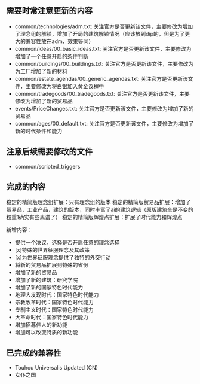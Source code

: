 ## 需要时常注意更新的内容
- common/technologies/adm.txt: 关注官方是否更新该文件，主要修改为增加了理念组的解锁，增加了开局的建筑解锁情况（应该放到dip的，但是为了更大的兼容性放在adm，效果等同）
- common/ideas/00_basic_ideas.txt: 关注官方是否更新该文件，主要修改为增加了一个任意开启的条件判断
- common/buildings/00_buildings.txt: 关注官方是否更新该文件，主要修改为为工厂增加了新的材料
- common/estate_agendas/00_generic_agendas.txt: 关注官方是否更新该文件，主要修改为将白银加入黄金议程中
- common/tradegoods/00_tradegoods.txt: 关注官方是否更新该文件，主要修改为增加了新的贸易品
- events/PriceChanges.txt: 关注官方是否更新该文件，主要修改为增加了新的贸易品
- common/ages/00_default.txt: 关注官方是否更新该文件，主要修改为增加了新的时代条件和能力

## 注意后续需要修改的文件
- common/scripted_triggers

## 完成的内容
稳定的精简版理念组扩展：只有理念组的版本
稳定的精简版贸易品扩展：增加了贸易品，工业产品，建筑的版本，同时丰富了ai的建筑逻辑（原版建筑全是不变的权重1确实有些离谱了）
稳定的精简版辉煌点扩展：扩展了时代能力和辉煌点

新增内容：
- 提供一个决议，选择是否开启任意的理念选择
- [x]特殊的世界征服理念及其政策
- [x]为世界征服理念提供了独特的外交行动
- 将新的贸易品扩展到特殊的省份
- 增加了新的贸易品
- 增加了新的建筑：研究学院
- 增加了新的国家特色时代能力
- 地理大发现时代：国家特色时代能力
- 宗教改革时代：国家特色时代能力
- 专制主义时代：国家特色时代能力
- 大革命时代：国家特色时代能力
- 增加招募伟人的新功能
- 增加可以改变特质的新功能

## 已完成的兼容性
- Touhou Universalis Updated (CN)
- 女仆之国
